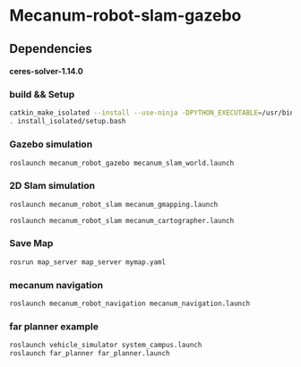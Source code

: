 # Mecanum-robot-slam-gazebo

## Dependencies
#### ceres-solver-1.14.0

### build && Setup
```bash
catkin_make_isolated --install --use-ninja -DPYTHON_EXECUTABLE=/usr/bin/python3
. install_isolated/setup.bash
```


### Gazebo simulation
```bash
roslaunch mecanum_robot_gazebo mecanum_slam_world.launch
```


### 2D Slam simulation
```bash
roslaunch mecanum_robot_slam mecanum_gmapping.launch

roslaunch mecanum_robot_slam mecanum_cartographer.launch

```

### Save Map
```bash
rosrun map_server map_server mymap.yaml
```


### mecanum navigation
```bash
roslaunch mecanum_robot_navigation mecanum_navigation.launch
```


### far planner example
```bash
roslaunch vehicle_simulator system_campus.launch
roslaunch far_planner far_planner.launch
```

